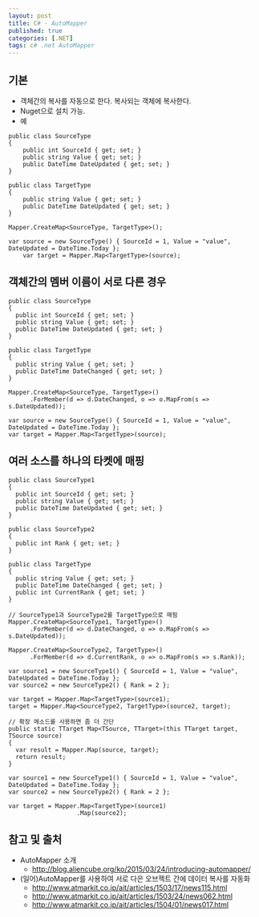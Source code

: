 ```yaml
---
layout: post
title: C# - AutoMapper
published: true
categories: [.NET]
tags: c# .net AutoMapper
---
```

## 기본
- 객체간의 복사를 자동으로 한다. 복사되는 객체에 복사한다.
- Nuget으로 설치 가능.
- 예
  
```
public class SourceType
{
    public int SourceId { get; set; }
    public string Value { get; set; }
    public DateTime DateUpdated { get; set; }
}

public class TargetType
{
    public string Value { get; set; }
    public DateTime DateUpdated { get; set; }
}

Mapper.CreateMap<SourceType, TargetType>();

var source = new SourceType() { SourceId = 1, Value = "value", DateUpdated = DateTime.Today };
    var target = Mapper.Map<TargetType>(source);
```
  
  
  
## 객체간의 멤버 이름이 서로 다른 경우
  
```
public class SourceType
{
  public int SourceId { get; set; }
  public string Value { get; set; }
  public DateTime DateUpdated { get; set; }
}
 
public class TargetType
{
  public string Value { get; set; }
  public DateTime DateChanged { get; set; }
}

Mapper.CreateMap<SourceType, TargetType>()
      .ForMember(d => d.DateChanged, o => o.MapFrom(s => s.DateUpdated));

var source = new SourceType() { SourceId = 1, Value = "value", DateUpdated = DateTime.Today };
var target = Mapper.Map<TargetType>(source);
```
  
  
  
## 여러 소스를 하나의 타켓에 매핑 
  
```
public class SourceType1
{
  public int SourceId { get; set; }
  public string Value { get; set; }
  public DateTime DateUpdated { get; set; }
}
 
public class SourceType2
{
  public int Rank { get; set; }
}
 
public class TargetType
{
  public string Value { get; set; }
  public DateTime DateChanged { get; set; }
  public int CurrentRank { get; set; }
}

// SourceType1과 SourceType2를 TargetType으로 매핑
Mapper.CreateMap<SourceType1, TargetType>()
      .ForMember(d => d.DateChanged, o => o.MapFrom(s => s.DateUpdated));
 
Mapper.CreateMap<SourceType2, TargetType>()
      .ForMember(d => d.CurrentRank, o => o.MapFrom(s => s.Rank));

var source1 = new SourceType1() { SourceId = 1, Value = "value", DateUpdated = DateTime.Today };
var source2 = new SourceType2() { Rank = 2 };
 
var target = Mapper.Map<TargetType>(source1);
target = Mapper.Map<SourceType2, TargetType>(source2, target);
```
  
```
// 확장 메소드를 사용하면 좀 더 간단
public static TTarget Map<TSource, TTarget>(this TTarget target, TSource source)
{
  var result = Mapper.Map(source, target);
  return result;
} 

var source1 = new SourceType1() { SourceId = 1, Value = "value", DateUpdated = DateTime.Today };
var source2 = new SourceType2() { Rank = 2 };
 
var target = Mapper.Map<TargetType>(source1)
                   .Map(source2);
```
  
  
  
## 참고 및 출처
- AutoMapper 소개 
    - http://blog.aliencube.org/ko/2015/03/24/introducing-automapper/
- (일어)AutoMapper를 사용하여 서로 다은 오브젝트 간에 데이터 복사를 자동화
    - http://www.atmarkit.co.jp/ait/articles/1503/17/news115.html
    - http://www.atmarkit.co.jp/ait/articles/1503/24/news062.html
	- http://www.atmarkit.co.jp/ait/articles/1504/01/news017.html
